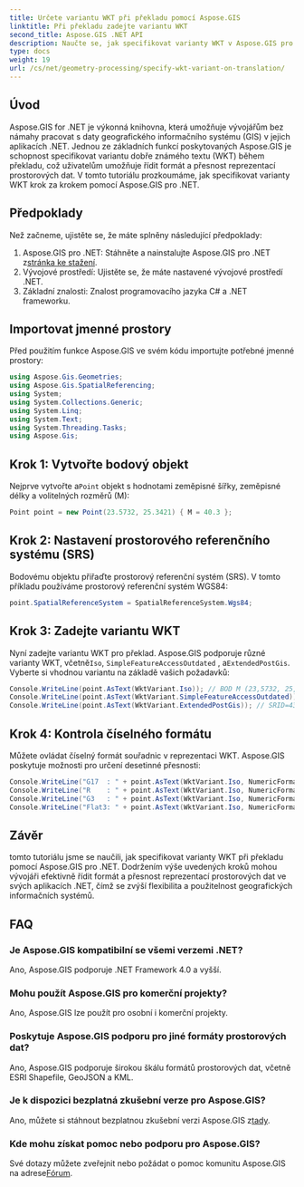 ```yaml
---
title: Určete variantu WKT při překladu pomocí Aspose.GIS
linktitle: Při překladu zadejte variantu WKT
second_title: Aspose.GIS .NET API
description: Naučte se, jak specifikovat varianty WKT v Aspose.GIS pro .NET, abyste mohli efektivně řídit formát a přesnost reprezentace prostorových dat.
type: docs
weight: 19
url: /cs/net/geometry-processing/specify-wkt-variant-on-translation/
---
```

## Úvod
Aspose.GIS for .NET je výkonná knihovna, která umožňuje vývojářům bez námahy pracovat s daty geografického informačního systému (GIS) v jejich aplikacích .NET. Jednou ze základních funkcí poskytovaných Aspose.GIS je schopnost specifikovat variantu dobře známého textu (WKT) během překladu, což uživatelům umožňuje řídit formát a přesnost reprezentací prostorových dat. V tomto tutoriálu prozkoumáme, jak specifikovat varianty WKT krok za krokem pomocí Aspose.GIS pro .NET.
## Předpoklady
Než začneme, ujistěte se, že máte splněny následující předpoklady:
1. Aspose.GIS pro .NET: Stáhněte a nainstalujte Aspose.GIS pro .NET z[stránka ke stažení](https://releases.aspose.com/gis/net/).
2. Vývojové prostředí: Ujistěte se, že máte nastavené vývojové prostředí .NET.
3. Základní znalosti: Znalost programovacího jazyka C# a .NET frameworku.

## Importovat jmenné prostory
Před použitím funkce Aspose.GIS ve svém kódu importujte potřebné jmenné prostory:
```csharp
using Aspose.Gis.Geometries;
using Aspose.Gis.SpatialReferencing;
using System;
using System.Collections.Generic;
using System.Linq;
using System.Text;
using System.Threading.Tasks;
using Aspose.Gis;
```
## Krok 1: Vytvořte bodový objekt
 Nejprve vytvořte a`Point` objekt s hodnotami zeměpisné šířky, zeměpisné délky a volitelných rozměrů (M):
```csharp
Point point = new Point(23.5732, 25.3421) { M = 40.3 };
```
## Krok 2: Nastavení prostorového referenčního systému (SRS)
Bodovému objektu přiřaďte prostorový referenční systém (SRS). V tomto příkladu používáme prostorový referenční systém WGS84:
```csharp
point.SpatialReferenceSystem = SpatialReferenceSystem.Wgs84;
```
## Krok 3: Zadejte variantu WKT
 Nyní zadejte variantu WKT pro překlad. Aspose.GIS podporuje různé varianty WKT, včetně`Iso`, `SimpleFeatureAccessOutdated` , a`ExtendedPostGis`. Vyberte si vhodnou variantu na základě vašich požadavků:
```csharp
Console.WriteLine(point.AsText(WktVariant.Iso)); // BOD M (23,5732, 25,3421, 40,3)
Console.WriteLine(point.AsText(WktVariant.SimpleFeatureAccessOutdated)); // BOD (23,5732, 25,3421)
Console.WriteLine(point.AsText(WktVariant.ExtendedPostGis)); // SRID=4326;POINTM (23,5732, 25,3421, 40,3)
```
## Krok 4: Kontrola číselného formátu
Můžete ovládat číselný formát souřadnic v reprezentaci WKT. Aspose.GIS poskytuje možnosti pro určení desetinné přesnosti:
```csharp
Console.WriteLine("G17  : " + point.AsText(WktVariant.Iso, NumericFormat.General(17))); // BOD M (23,5732 25,342099999999999 40,299999999999997)
Console.WriteLine("R    : " + point.AsText(WktVariant.Iso, NumericFormat.RoundTrip)); // BOD M (23,5732 25,3421 40,3)
Console.WriteLine("G3   : " + point.AsText(WktVariant.Iso, NumericFormat.General(3))); // BOD M (23,6 25,3 40,3)
Console.WriteLine("Flat3: " + point.AsText(WktVariant.Iso, NumericFormat.Flat(3))); // BOD M (23,573 25,342 40,3)
```

## Závěr
tomto tutoriálu jsme se naučili, jak specifikovat varianty WKT při překladu pomocí Aspose.GIS pro .NET. Dodržením výše uvedených kroků mohou vývojáři efektivně řídit formát a přesnost reprezentací prostorových dat ve svých aplikacích .NET, čímž se zvýší flexibilita a použitelnost geografických informačních systémů.
## FAQ
### Je Aspose.GIS kompatibilní se všemi verzemi .NET?
Ano, Aspose.GIS podporuje .NET Framework 4.0 a vyšší.
### Mohu použít Aspose.GIS pro komerční projekty?
Ano, Aspose.GIS lze použít pro osobní i komerční projekty.
### Poskytuje Aspose.GIS podporu pro jiné formáty prostorových dat?
Ano, Aspose.GIS podporuje širokou škálu formátů prostorových dat, včetně ESRI Shapefile, GeoJSON a KML.
### Je k dispozici bezplatná zkušební verze pro Aspose.GIS?
 Ano, můžete si stáhnout bezplatnou zkušební verzi Aspose.GIS z[tady](https://releases.aspose.com/).
### Kde mohu získat pomoc nebo podporu pro Aspose.GIS?
 Své dotazy můžete zveřejnit nebo požádat o pomoc komunitu Aspose.GIS na adrese[Fórum](https://forum.aspose.com/c/gis/33).